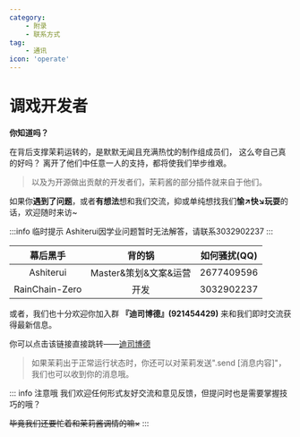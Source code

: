 ```yaml
---
category:
    - 附录
    - 联系方式
tag:
    - 通讯
icon: 'operate'
---
```


# 调戏开发者

**你知道吗？**

在背后支撑茉莉运转的，是默默无闻且充满热忱的制作组成员们，
<span id="develoer_01" title="快、快忘掉！">这么夸自己真的好吗？</span>
离开了他们中任意一人的支持，都将使我们举步维艰。

> 以及为开源做出贡献的开发者们，茉莉酱的部分插件就来自于他们。

如果你**遇到了问题**，或者**有想法**想和我们交流，抑或单纯想找我们**愉↗快↘玩耍**的话，欢迎随时来访~

:::info 临时提示
Ashiterui因学业问题暂时无法解答，请联系3032902237
:::

|幕后黑手|背的锅|如何骚扰(QQ)|
|:-:|:-:|:-:|
|Ashiterui|Master&策划&文案&运营|2677409596|
|RainChain-Zero|开发|3032902237|

或者，我们也十分欢迎你加入群 **『迪司博德』(921454429)** 来和我们即时交流获得最新信息。

你可以点击该链接直接跳转——[迪司博德](https://qm.qq.com/cgi-bin/qm/qr?k=zT3VD0Xm5pD0_lY1y29C4ezorhp7baRn&jump_from=webapi")

> 如果茉莉出于正常运行状态时，你还可以对茉莉发送".send [消息内容]"，我们也可以收到你的消息哦。

::: info 注意哦
我们欢迎任何形式友好交流和意见反馈，但提问时也是需要掌握技巧的哦？

~~毕竟我们还要忙着和茉莉酱调情的嘛×~~
:::
